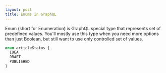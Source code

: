 ```yaml
---
layout: post
title: Enums in GraphQL
---
```


Enum (short for Enumeration) is GraphQL special type that represents set of predefined values. You'll mostly use this type when you need more options than just Boolean, but still want to use only controlled set of values.

```graphql
enum articleStatus {
  IDEA
  DRAFT
  PUBLISHED
}
```

<!-- resources:
  - name: How to use GraphQL enum type and its best practices
    url: https://graphqlmastery.com/blog/how-to-use-graphql-enum-type-and-its-best-practices
  - name: Schemas and Types | GraphQL
    url: https://graphql.org/learn/schema/#enumeration-types -->
